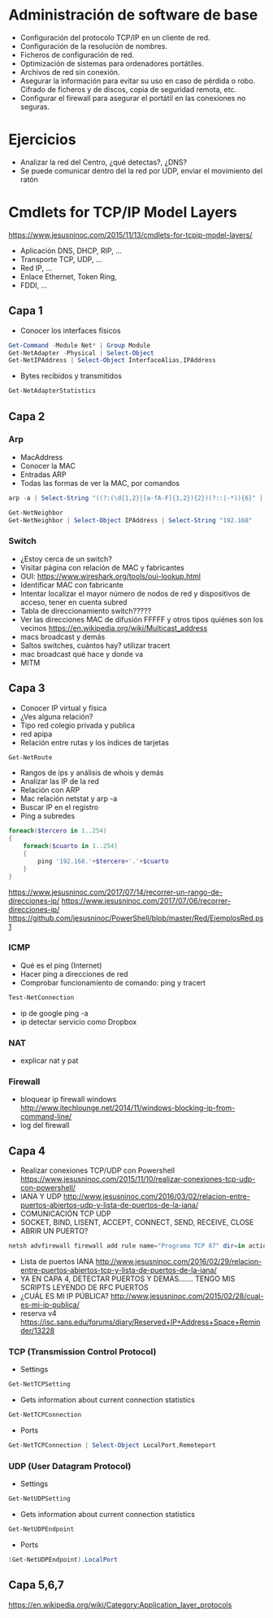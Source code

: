 # Administración de software de base

 - Configuración del protocolo TCP/IP en un cliente de red. 
 - Configuración de la resolución de nombres. 
 - Ficheros de configuración de red. 
 - Optimización de sistemas para ordenadores portátiles.
  - Archivos de red sin conexión.
  - Asegurar la información para evitar su uso en caso de pérdida o robo. Cifrado de ficheros y de discos, copia de seguridad remota, etc.
  - Configurar el firewall para asegurar el portátil en las conexiones no seguras.

# Ejercicios
- Analizar la red del Centro, ¿qué detectas?, ¿DNS?
- Se puede comunicar dentro del la red por UDP, enviar el movimiento del ratón

# Cmdlets for TCP/IP Model Layers
https://www.jesusninoc.com/2015/11/13/cmdlets-for-tcpip-model-layers/

- Aplicación	DNS, DHCP, RIP, ...
- Transporte	TCP, UDP, ...
- Red	IP, ...
- Enlace	Ethernet, Token Ring,
- FDDI, ...

## Capa 1
- Conocer los interfaces físicos
```PowerShell
Get-Command -Module Net* | Group Module
Get-NetAdapter -Physical | Select-Object 
Get-NetIPAddress | Select-Object InterfaceAlias,IPAddress
```
- Bytes recibidos y transmitidos
```PowerShell
Get-NetAdapterStatistics
```
## Capa 2
### Arp
- MacAddress
- Conocer la MAC
- Entradas ARP
- Todas las formas de ver la MAC, por comandos
```PowerShell
arp -a | Select-String "((?:(\d{1,2}|[a-fA-F]{1,2}){2})(?::|-*)){6}" | Select-String "192.168"
```
```PowerShell
Get-NetNeighbor
Get-NetNeighbor | Select-Object IPAddress | Select-String "192.168"
```
### Switch
- ¿Estoy cerca de un switch?
- Visitar página con relación de MAC y fabricantes
- OUI: https://www.wireshark.org/tools/oui-lookup.html
- Identificar MAC con fabricante
- Intentar localizar el mayor número de nodos de red y dispositivos de acceso, tener en cuenta subred
- Tabla de direccionamiento switch?????
- Ver las direcciones MAC de difusión FFFFF y otros tipos quiénes son los vecinos
https://en.wikipedia.org/wiki/Multicast_address
- macs broadcast y demás
- Saltos switches, cuántos hay? utilizar tracert
- mac broadcast qué hace y donde va
- MITM

## Capa 3
- Conocer IP virtual y física
- ¿Ves alguna relación?
- Tipo red colegio privada y publica
- red apipa
- Relación entre rutas y los índices de tarjetas
```PowerShell
Get-NetRoute
```
- Rangos de ips y análisis de whois y demás
- Analizar las IP de la red
- Relación con ARP
- Mac relación netstat y arp -a
- Buscar IP en el registro
- Ping a subredes
```PowerShell
foreach($tercero in 1..254)
{
    foreach($cuarto in 1..254)
    {
        ping '192.168.'+$tercero+'.'+$cuarto
    }
}
```
https://www.jesusninoc.com/2017/07/14/recorrer-un-rango-de-direcciones-ip/
https://www.jesusninoc.com/2017/07/06/recorrer-direcciones-ip/
https://github.com/jesusninoc/PowerShell/blob/master/Red/EjemplosRed.ps1
### ICMP
- Qué es el ping (Internet)
- Hacer ping a direcciones de red
- Comprobar funcionamiento de comando: ping y tracert
```PowerShell
Test-NetConnection
```
- ip de google ping -a
- ip detectar servicio como Dropbox
### NAT
- explicar nat y pat
### Firewall
- bloquear ip firewall windows
http://www.itechlounge.net/2014/11/windows-blocking-ip-from-command-line/
- log del firewall

## Capa 4
- Realizar conexiones TCP/UDP con Powershell
https://www.jesusninoc.com/2015/11/10/realizar-conexiones-tcp-udp-con-powershell/
- IANA Y UDP 
http://www.jesusninoc.com/2016/03/02/relacion-entre-puertos-abiertos-udp-y-lista-de-puertos-de-la-iana/
- COMUNICACIÓN TCP UDP
- SOCKET, BIND, LISENT, ACCEPT, CONNECT, SEND, RECEIVE, CLOSE
- ABRIR UN PUERTO?
```PowerShell
netsh advfirewall firewall add rule name="Programa TCP 87" dir=in action=allow protocol=TCP localport=87
```
- Lista de puertos IANA
http://www.jesusninoc.com/2016/02/29/relacion-entre-puertos-abiertos-tcp-y-lista-de-puertos-de-la-iana/
- YA EN CAPA 4, DETECTAR PUERTOS Y DEMÁS....... TENGO MIS SCRIPTS LEYENDO DE RFC PUERTOS
- ¿CUÁL ES MI IP PÚBLICA?
http://www.jesusninoc.com/2015/02/28/cual-es-mi-ip-publica/
- reserva v4
https://isc.sans.edu/forums/diary/Reserved+IP+Address+Space+Reminder/13228
### TCP (Transmission Control Protocol)
- Settings
```PowerShell
Get-NetTCPSetting
```
- Gets information about current connection statistics
```PowerShell
Get-NetTCPConnection
```
- Ports
```PowerShell
Get-NetTCPConnection | Select-Object LocalPort,Remoteport
```
### UDP (User Datagram Protocol)
- Settings
```PowerShell
Get-NetUDPSetting
```
- Gets information about current connection statistics
```PowerShell
Get-NetUDPEndpoint
```
- Ports
```PowerShell
(Get-NetUDPEndpoint).LocalPort
```

## Capa 5,6,7
https://en.wikipedia.org/wiki/Category:Application_layer_protocols
